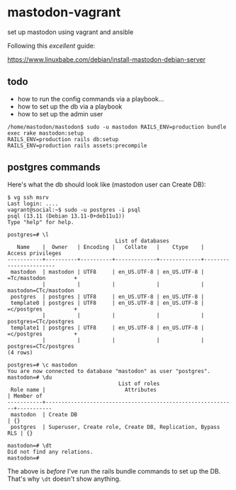 # mastodon-vagrant
set up mastodon using vagrant and ansible

Following this *excellent* guide:

https://www.linuxbabe.com/debian/install-mastodon-debian-server

## todo

- how to run the config commands via a playbook...
- how to set up the db via a playbook
- how to set up the admin user

```
/home/mastodon/mastodon$ sudo -u mastodon RAILS_ENV=production bundle exec rake mastodon:setup
RAILS_ENV=production rails db:setup
RAILS_ENV=production rails assets:precompile 
```

## postgres commands

Here's what the db should look like (mastodon user can Create DB):

```
$ vg ssh msrv
Last login: ....
vagrant@social:~$ sudo -u postgres -i psql
psql (13.11 (Debian 13.11-0+deb11u1))
Type "help" for help.

postgres=# \l
                                  List of databases
   Name    |  Owner   | Encoding |   Collate   |    Ctype    |   Access privileges
-----------+----------+----------+-------------+-------------+-----------------------
 mastodon  | mastodon | UTF8     | en_US.UTF-8 | en_US.UTF-8 | =Tc/mastodon         +
           |          |          |             |             | mastodon=CTc/mastodon
 postgres  | postgres | UTF8     | en_US.UTF-8 | en_US.UTF-8 |
 template0 | postgres | UTF8     | en_US.UTF-8 | en_US.UTF-8 | =c/postgres          +
           |          |          |             |             | postgres=CTc/postgres
 template1 | postgres | UTF8     | en_US.UTF-8 | en_US.UTF-8 | =c/postgres          +
           |          |          |             |             | postgres=CTc/postgres
(4 rows)

postgres=# \c mastodon
You are now connected to database "mastodon" as user "postgres".
mastodon=# \du
                                   List of roles
 Role name |                         Attributes                         | Member of
-----------+------------------------------------------------------------+-----------
 mastodon  | Create DB                                                  | {}
 postgres  | Superuser, Create role, Create DB, Replication, Bypass RLS | {}

mastodon=# \dt
Did not find any relations.
mastodon=#
```

The above is *before* I've run the rails bundle commands to set 
up the DB. That's why `\dt` doesn't show anything.

